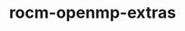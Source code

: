 ---
title: "rocm-openmp-extras"
layout: cache
categories: [package, develop]
meta: {"compilers": ["gcc@=11.4.0"], "num_specs": 10, "num_specs_by_stack": {"e4s": 10, "root": 10}, "oss": ["ubuntu22.04"], "platforms": ["linux"], "stacks": ["e4s", "root"], "targets": ["x86_64_v3"], "versions": ["6.3.0", "6.3.1", "6.3.2"]}
spec_details: [{"compiler": "gcc@=11.4.0", "hash": "worqk4cevxctnrwjkifum4dr3ofyx67x", "os": "ubuntu22.04", "platform": "linux", "size": "-", "stacks": ["e4s", "root"], "tarball": "https://binaries.spack.io/develop/build_cache/linux-ubuntu22.04-x86_64_v3/gcc-11.4.0/rocm-openmp-extras-6.3.1/linux-ubuntu22.04-x86_64_v3-gcc-11.4.0-rocm-openmp-extras-6.3.1-worqk4cevxctnrwjkifum4dr3ofyx67x.spack", "target": "x86_64_v3", "variants": ["~asan", "build_system=generic", "patches=6f77cb2"], "versions": ["6.3.1"]}, {"compiler": "gcc@=11.4.0", "hash": "nrjnxbzv34unlv5fgcwfi7n5yuztfn3t", "os": "ubuntu22.04", "platform": "linux", "size": "-", "stacks": ["e4s", "root"], "tarball": "https://binaries.spack.io/develop/build_cache/linux-ubuntu22.04-x86_64_v3/gcc-11.4.0/rocm-openmp-extras-6.3.1/linux-ubuntu22.04-x86_64_v3-gcc-11.4.0-rocm-openmp-extras-6.3.1-nrjnxbzv34unlv5fgcwfi7n5yuztfn3t.spack", "target": "x86_64_v3", "variants": ["~asan", "build_system=generic", "patches=6f77cb2"], "versions": ["6.3.1"]}, {"compiler": "gcc@=11.4.0", "hash": "khttprcmoszugbzcl7hmgbf6i55gjkaa", "os": "ubuntu22.04", "platform": "linux", "size": "-", "stacks": ["e4s", "root"], "tarball": "https://binaries.spack.io/develop/build_cache/linux-ubuntu22.04-x86_64_v3/gcc-11.4.0/rocm-openmp-extras-6.3.1/linux-ubuntu22.04-x86_64_v3-gcc-11.4.0-rocm-openmp-extras-6.3.1-khttprcmoszugbzcl7hmgbf6i55gjkaa.spack", "target": "x86_64_v3", "variants": ["~asan", "build_system=generic", "patches=6f77cb2"], "versions": ["6.3.1"]}, {"compiler": "gcc@=11.4.0", "hash": "6nb6ybxleml7rggkol5vpids5frkp63o", "os": "ubuntu22.04", "platform": "linux", "size": "-", "stacks": ["e4s", "root"], "tarball": "https://binaries.spack.io/develop/build_cache/linux-ubuntu22.04-x86_64_v3/gcc-11.4.0/rocm-openmp-extras-6.3.2/linux-ubuntu22.04-x86_64_v3-gcc-11.4.0-rocm-openmp-extras-6.3.2-6nb6ybxleml7rggkol5vpids5frkp63o.spack", "target": "x86_64_v3", "variants": ["~asan", "build_system=generic", "patches=6f77cb2"], "versions": ["6.3.2"]}, {"compiler": "gcc@=11.4.0", "hash": "vmq75aky4gphujvolze3vxnvgw622rec", "os": "ubuntu22.04", "platform": "linux", "size": "-", "stacks": ["e4s", "root"], "tarball": "https://binaries.spack.io/develop/build_cache/linux-ubuntu22.04-x86_64_v3/gcc-11.4.0/rocm-openmp-extras-6.3.1/linux-ubuntu22.04-x86_64_v3-gcc-11.4.0-rocm-openmp-extras-6.3.1-vmq75aky4gphujvolze3vxnvgw622rec.spack", "target": "x86_64_v3", "variants": ["~asan", "build_system=generic", "patches=6f77cb2"], "versions": ["6.3.1"]}, {"compiler": "gcc@=11.4.0", "hash": "7jaucx73mktdcypiz4mcjlt6nsmbf6hk", "os": "ubuntu22.04", "platform": "linux", "size": "-", "stacks": ["e4s", "root"], "tarball": "https://binaries.spack.io/develop/build_cache/linux-ubuntu22.04-x86_64_v3/gcc-11.4.0/rocm-openmp-extras-6.3.1/linux-ubuntu22.04-x86_64_v3-gcc-11.4.0-rocm-openmp-extras-6.3.1-7jaucx73mktdcypiz4mcjlt6nsmbf6hk.spack", "target": "x86_64_v3", "variants": ["~asan", "build_system=generic", "patches=6f77cb2"], "versions": ["6.3.1"]}, {"compiler": "gcc@=11.4.0", "hash": "xstk5bihztctlgqcbh5iu4xytdcv47ew", "os": "ubuntu22.04", "platform": "linux", "size": "-", "stacks": ["e4s", "root"], "tarball": "https://binaries.spack.io/develop/build_cache/linux-ubuntu22.04-x86_64_v3/gcc-11.4.0/rocm-openmp-extras-6.3.1/linux-ubuntu22.04-x86_64_v3-gcc-11.4.0-rocm-openmp-extras-6.3.1-xstk5bihztctlgqcbh5iu4xytdcv47ew.spack", "target": "x86_64_v3", "variants": ["~asan", "build_system=generic", "patches=6f77cb2"], "versions": ["6.3.1"]}, {"compiler": "gcc@=11.4.0", "hash": "wk62c6a5jjkbnnk33zstp44mov4b3vrf", "os": "ubuntu22.04", "platform": "linux", "size": "-", "stacks": ["e4s", "root"], "tarball": "https://binaries.spack.io/develop/build_cache/linux-ubuntu22.04-x86_64_v3/gcc-11.4.0/rocm-openmp-extras-6.3.0/linux-ubuntu22.04-x86_64_v3-gcc-11.4.0-rocm-openmp-extras-6.3.0-wk62c6a5jjkbnnk33zstp44mov4b3vrf.spack", "target": "x86_64_v3", "variants": ["~asan", "build_system=generic", "patches=6f77cb2"], "versions": ["6.3.0"]}, {"compiler": "gcc@=11.4.0", "hash": "z5bkmy4zlovwohuoabsdiqkqi3hlhoa4", "os": "ubuntu22.04", "platform": "linux", "size": "-", "stacks": ["e4s", "root"], "tarball": "https://binaries.spack.io/develop/build_cache/linux-ubuntu22.04-x86_64_v3/gcc-11.4.0/rocm-openmp-extras-6.3.1/linux-ubuntu22.04-x86_64_v3-gcc-11.4.0-rocm-openmp-extras-6.3.1-z5bkmy4zlovwohuoabsdiqkqi3hlhoa4.spack", "target": "x86_64_v3", "variants": ["~asan", "build_system=generic", "patches=6f77cb2"], "versions": ["6.3.1"]}, {"compiler": "gcc@=11.4.0", "hash": "bsrjof3meelnw6uhkonyx2pkm6aox5s4", "os": "ubuntu22.04", "platform": "linux", "size": "-", "stacks": ["e4s", "root"], "tarball": "https://binaries.spack.io/develop/build_cache/linux-ubuntu22.04-x86_64_v3/gcc-11.4.0/rocm-openmp-extras-6.3.2/linux-ubuntu22.04-x86_64_v3-gcc-11.4.0-rocm-openmp-extras-6.3.2-bsrjof3meelnw6uhkonyx2pkm6aox5s4.spack", "target": "x86_64_v3", "variants": ["~asan", "build_system=generic", "patches=6f77cb2"], "versions": ["6.3.2"]}]
---